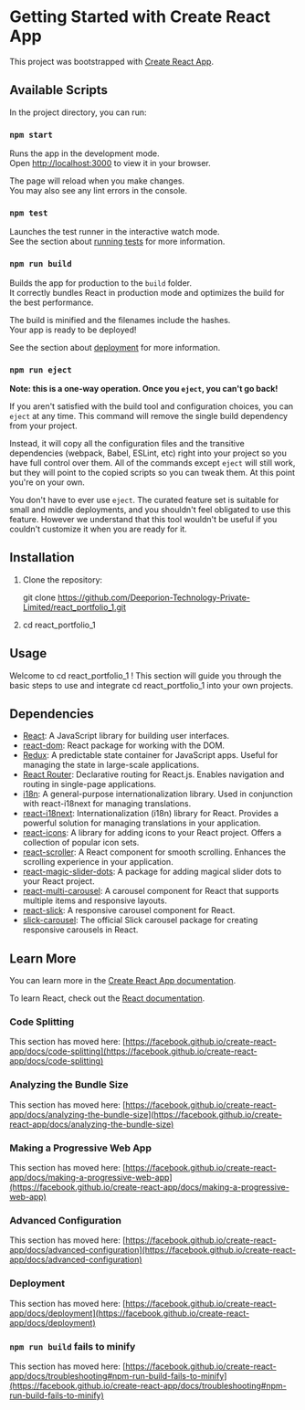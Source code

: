 # Getting Started with Create React App

This project was bootstrapped with [Create React App](https://github.com/facebook/create-react-app).

## Available Scripts

In the project directory, you can run:

### `npm start`

Runs the app in the development mode.\
Open [http://localhost:3000](http://localhost:3000) to view it in your browser.

The page will reload when you make changes.\
You may also see any lint errors in the console.

### `npm test`

Launches the test runner in the interactive watch mode.\
See the section about [running tests](https://facebook.github.io/create-react-app/docs/running-tests) for more information.

### `npm run build`

Builds the app for production to the `build` folder.\
It correctly bundles React in production mode and optimizes the build for the best performance.

The build is minified and the filenames include the hashes.\
Your app is ready to be deployed!

See the section about [deployment](https://facebook.github.io/create-react-app/docs/deployment) for more information.

### `npm run eject`

**Note: this is a one-way operation. Once you `eject`, you can't go back!**

If you aren't satisfied with the build tool and configuration choices, you can `eject` at any time. This command will remove the single build dependency from your project.

Instead, it will copy all the configuration files and the transitive dependencies (webpack, Babel, ESLint, etc) right into your project so you have full control over them. All of the commands except `eject` will still work, but they will point to the copied scripts so you can tweak them. At this point you're on your own.

You don't have to ever use `eject`. The curated feature set is suitable for small and middle deployments, and you shouldn't feel obligated to use this feature. However we understand that this tool wouldn't be useful if you couldn't customize it when you are ready for it.

## Installation

1. Clone the repository:

   git clone https://github.com/Deeporion-Technology-Private-Limited/react_portfolio_1.git

2. cd react_portfolio_1

## Usage

Welcome to cd react_portfolio_1 ! This section will guide you through the basic steps to use and integrate cd react_portfolio_1 into your own projects.

## Dependencies

- [React](https://reactjs.org/): A JavaScript library for building user interfaces.
- [react-dom](https://reactjs.org/docs/react-dom.html): React package for working with the DOM.
- [Redux](https://redux.js.org/): A predictable state container for JavaScript apps. Useful for managing the state in large-scale applications.
- [React Router](https://reactrouter.com/): Declarative routing for React.js. Enables navigation and routing in single-page applications.
- [i18n](https://www.i18next.com/): A general-purpose internationalization library. Used in conjunction with react-i18next for managing translations.
- [react-i18next](https://react.i18next.com/): Internationalization (i18n) library for React. Provides a powerful solution for managing translations in your application.
- [react-icons](https://react-icons.github.io/react-icons/): A library for adding icons to your React project. Offers a collection of popular icon sets.
- [react-scroller](https://www.npmjs.com/package/react-scroller): A React component for smooth scrolling. Enhances the scrolling experience in your application.
- [react-magic-slider-dots](https://www.npmjs.com/package/react-magic-slider-dots): A package for adding magical slider dots to your React project.
- [react-multi-carousel](https://www.npmjs.com/package/react-multi-carousel): A carousel component for React that supports multiple items and responsive layouts.
- [react-slick](https://www.npmjs.com/package/react-slick): A responsive carousel component for React.
- [slick-carousel](https://www.npmjs.com/package/slick-carousel): The official Slick carousel package for creating responsive carousels in React.


## Learn More

You can learn more in the [Create React App documentation](https://facebook.github.io/create-react-app/docs/getting-started).

To learn React, check out the [React documentation](https://reactjs.org/).

### Code Splitting

This section has moved here: [https://facebook.github.io/create-react-app/docs/code-splitting](https://facebook.github.io/create-react-app/docs/code-splitting)

### Analyzing the Bundle Size

This section has moved here: [https://facebook.github.io/create-react-app/docs/analyzing-the-bundle-size](https://facebook.github.io/create-react-app/docs/analyzing-the-bundle-size)

### Making a Progressive Web App

This section has moved here: [https://facebook.github.io/create-react-app/docs/making-a-progressive-web-app](https://facebook.github.io/create-react-app/docs/making-a-progressive-web-app)

### Advanced Configuration

This section has moved here: [https://facebook.github.io/create-react-app/docs/advanced-configuration](https://facebook.github.io/create-react-app/docs/advanced-configuration)

### Deployment

This section has moved here: [https://facebook.github.io/create-react-app/docs/deployment](https://facebook.github.io/create-react-app/docs/deployment)

### `npm run build` fails to minify

This section has moved here: [https://facebook.github.io/create-react-app/docs/troubleshooting#npm-run-build-fails-to-minify](https://facebook.github.io/create-react-app/docs/troubleshooting#npm-run-build-fails-to-minify)
